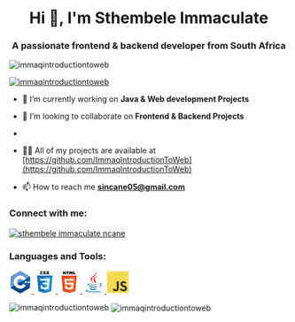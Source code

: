 <h1 align="center">Hi 👋, I'm Sthembele Immaculate</h1>
<h3 align="center">A passionate frontend & backend developer from South Africa</h3>

<p align="left"> <img src="https://komarev.com/ghpvc/?username=immaqintroductiontoweb&label=Profile%20views&color=0e75b6&style=flat" alt="immaqintroductiontoweb" /> </p>

<p align="left"> <a href="https://github.com/ryo-ma/github-profile-trophy"><img src="https://github-profile-trophy.vercel.app/?username=immaqintroductiontoweb" alt="immaqintroductiontoweb" /></a> </p>

- 🔭 I’m currently working on **Java & Web development Projects**

- 👯 I’m looking to collaborate on **Frontend & Backend Projects**
- 
- 👨‍💻 All of my projects are available at [https://github.com/ImmaqIntroductionToWeb](https://github.com/ImmaqIntroductionToWeb)

- 📫 How to reach me **sincane05@gmail.com**

<h3 align="left">Connect with me:</h3>
<p align="left">
<a href="https://linkedin.com/in/sthembele immaculate ncane" target="blank"><img align="center" src="https://raw.githubusercontent.com/rahuldkjain/github-profile-readme-generator/master/src/images/icons/Social/linked-in-alt.svg" alt="sthembele immaculate ncane" height="30" width="40" /></a>
</p>

<h3 align="left">Languages and Tools:</h3>
<p align="left"> <a href="https://www.w3schools.com/cpp/" target="_blank" rel="noreferrer"> <img src="https://raw.githubusercontent.com/devicons/devicon/master/icons/cplusplus/cplusplus-original.svg" alt="cplusplus" width="40" height="40"/> </a> <a href="https://www.w3schools.com/css/" target="_blank" rel="noreferrer"> <img src="https://raw.githubusercontent.com/devicons/devicon/master/icons/css3/css3-original-wordmark.svg" alt="css3" width="40" height="40"/> </a> <a href="https://www.w3.org/html/" target="_blank" rel="noreferrer"> <img src="https://raw.githubusercontent.com/devicons/devicon/master/icons/html5/html5-original-wordmark.svg" alt="html5" width="40" height="40"/> </a> <a href="https://www.java.com" target="_blank" rel="noreferrer"> <img src="https://raw.githubusercontent.com/devicons/devicon/master/icons/java/java-original.svg" alt="java" width="40" height="40"/> </a> <a href="https://developer.mozilla.org/en-US/docs/Web/JavaScript" target="_blank" rel="noreferrer"> <img src="https://raw.githubusercontent.com/devicons/devicon/master/icons/javascript/javascript-original.svg" alt="javascript" width="40" height="40"/> </a> </p>

<p><img align="left" src="https://github-readme-stats.vercel.app/api/top-langs?username=immaqintroductiontoweb&show_icons=true&locale=en&layout=compact" alt="immaqintroductiontoweb" /></p>

<p>&nbsp;<img align="center" src="https://github-readme-stats.vercel.app/api?username=immaqintroductiontoweb&show_icons=true&locale=en" alt="immaqintroductiontoweb" /></p>
